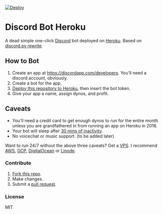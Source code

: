 [![Deploy](https://www.herokucdn.com/deploy/button.svg)](https://heroku.com/deploy)

# Discord Bot Heroku
A dead simple one-click [Discord](https://discordapp.com) bot deployed on [Heroku](https://heroku.com). Based on [discord.py rewrite](https://github.com/Rapptz/discord.py/tree/rewrite).

## How to Bot

1. Create an app at https://discordapp.com/developers. You'll need a discord account, obviously.
2. Create a bot for the app.
3. [Deploy this repository to Heroku](https://heroku.com/deploy), then insert the bot token.
4. Give your app a name, assign dynos, and profit.

## Caveats

* You'll need a credit card to get enough dynos to run for the entire month unless you are grandfathered in from running an app on Heroku in 2016.
* Your bot will sleep after [30 mins of inactivity](https://www.heroku.com/pricing#dyno-comparison).
* No voicechat or music support. (to be added later)

Want to run 24/7 without the above three caveats? Get a [VPS](https://en.wikipedia.org/wiki/Virtual_private_server). I recommend [AWS](https://aws.amazon.com), [GCP](https://cloud.google.com), [DigitalOcean](https://m.do.co/c/6906a2f19dea) or [Linode](https://www.linode.com/?r=5b3797e6db42b0d37d9a1017f98a48da38185644).

### Contribute

1. [Fork this repo](https://github.com/bxio/discord-heroku/fork).
2. Make changes.
3. Submit a [pull request](https://github.com/bxio/Discord-Heroku/pull/new/master).

### License

MIT
